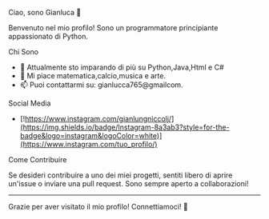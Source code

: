  Ciao, sono Gianluca  👋

Benvenuto nel mio profilo! Sono un programmatore principiante appassionato di Python.

 Chi Sono

- 🌱 Attualmente sto imparando di più su Python,Java,Html e C#
- 🎨 Mi piace matematica,calcio,musica e arte.
- 📫 Puoi contattarmi su: gianlucca765@gmailcom.

 Social Media

- [!https://www.instagram.com/gianlungniccolj/](https://img.shields.io/badge/Instagram-8a3ab3?style=for-the-badge&logo=instagram&logoColor=white)](https://www.instagram.com/tuo_profilo/)


 Come Contribuire

Se desideri contribuire a uno dei miei progetti, sentiti libero di aprire un'issue o inviare una pull request. Sono sempre aperto a collaborazioni!

---

Grazie per aver visitato il mio profilo! Connettiamoci! 🚀

